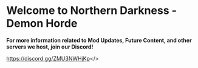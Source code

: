 # **Welcome to Northern Darkness - Demon Horde**

**For more information related to Mod Updates, Future Content, and other servers we host, join our Discord!**

<a id="Northern Darkness - Demon Horde Discord">https://discord.gg/ZMU3NWHjKp</>
